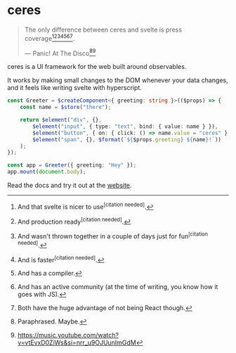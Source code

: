 # ceres

> The only difference between ceres and svelte is press coverage[^1][^2][^3][^4][^5][^6][^7].
> 
> &mdash; Panic! At The Disco[^8][^9]

ceres is a UI framework for the web built around observables.

It works by making small changes to the DOM whenever your data changes, and it feels like writing svelte with hyperscript.


```typescript
const Greeter = $createComponent<{ greeting: string }>(($props) => {
    const name = $store("there");

    return $element("div", {},
        $element("input", { type: "text", bind: { value: name } }),
        $element("button", { on: { click: () => name.value = "ceres" } }, "Greet myself"),
        $element("span", {}, $format(`${$props.greeting} ${name}!`))
    );
});

const app = Greeter({ greeting: "Hey" });
app.mount(document.body);
```

Read the docs and try it out at the [website](#todo).

[^1]: And that svelte is nicer to use<sup>[citation needed]</sup>.
[^2]: And production ready<sup>[citation needed]</sup>.
[^3]: And wasn't thrown together in a couple of days just for fun<sup>[citation needed]</sup>.
[^4]: And is faster<sup>[citation needed]</sup>.
[^5]: And has a compiler.
[^6]: And has an active community (at the time of writing, you know how it goes with JS).
[^7]: Both have the huge advantage of not being React though.

[^8]: Paraphrased. Maybe.
[^9]: https://music.youtube.com/watch?v=vtEvxD0ZiWs&si=nrr_u9OJUunImGdM

